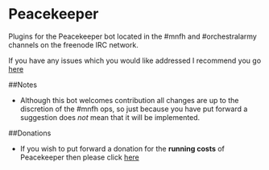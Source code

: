 Peacekeeper
===========

Plugins for the Peacekeeper bot located in the #mnfh and #orchestralarmy channels on the freenode IRC network.

If you have any issues which you would like addressed I recommend you go [here](https://github.com/freshpotatoe/peacekeeper/issues)

##Notes

- Although this bot welcomes contribution all changes are up to the discretion of the #mnfh ops, so just because you have put forward a suggestion does *not* mean that it will be implemented.

##Donations

- If you wish to put forward a donation for the **running costs** of Peacekeeper then please click [here](https://www.paypal.com/cgi-bin/webscr?cmd=_s-xclick&hosted_button_id=97GA6XRGJ2FEQ)
